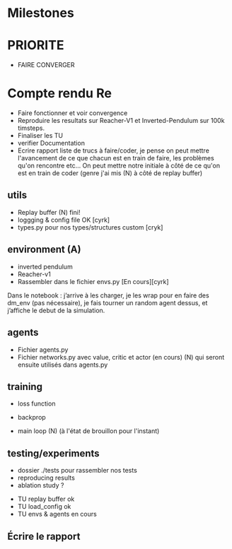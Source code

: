 # Milestones
# PRIORITE 
- FAIRE CONVERGER 
# Compte rendu Re
- Faire fonctionner et voir convergence 
- Reproduire les resultats sur Reacher-V1 et Inverted-Pendulum sur 100k timsteps.
- Finaliser les TU 
- verifier Documentation 
- Ecrire rapport 
liste de trucs à faire/coder, je pense on peut mettre l'avancement de ce que chacun est en train de faire, les problèmes qu'on rencontre etc...
On peut mettre notre initiale à côté de ce qu'on est en train de coder (genre j'ai mis (N) à côté de replay buffer)

## utils
- Replay buffer (N) fini!
- loggging & config file OK [cyrk] 
- types.py pour nos types/structures custom [cryk]
## environment (A)
* inverted pendulum
* Reacher-v1
* Rassembler dans le fichier envs.py [En cours][cyrk]

Dans le notebook : j’arrive à les charger, je les wrap pour en faire des dm_env (pas nécessaire), je fais tourner un random agent dessus, et j’affiche le debut de la simulation.

## agents
* Fichier agents.py 
* Fichier networks.py avec value, critic et actor (en cours) (N) qui seront ensuite utilisés dans agents.py

## training

* loss function

* backprop

* main loop (N) (à l'état de brouillon pour l'instant)

## testing/experiments
* dossier ./tests pour rassembler nos tests 
* reproducing results
* ablation study ?

- TU replay buffer ok 
- TU load_config ok 
- TU envs & agents en cours 

## Écrire le rapport
